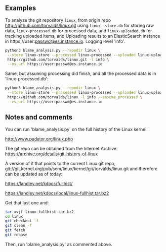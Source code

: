

## Examples

To analyze the git repository `linux`, from origin repo
http://github.com/torvalds/linux.git using `linux--store.db` for
storing raw data, `linux-processed.db` for processed data, and
`linux-uploaded.db` for tracking uploaded items, and Uploading
results to an ElasticSearch instance in
https://user:passwd@es.instance.io. Logging level 'info'.

```sh
python3 blame_analysis.py --repodir linux \
 --store linux-store --processed linux-processed --uploaded linux-uploaded \
 http://github.com/torvalds/linux.git -l info \
 --es_url https://user:passwd@es.instance.io
 ```

Same, but assuming processing did finish, and all the processed data
is in 'linux-processed.db':

```sh
python3 blame_analysis.py --repodir linux \
 --store linux-store --processed linux-processed --uploaded linux-uploaded \
 http://github.com/torvalds/linux -l info --assume_processed \
 --es_url https://user:passwd@es.instance.io
 ```

## Notes and comments

You can run 'blame_analysis.py' on the full history of the Linux kernel.

http://www.padator.org/linux.php

The git repo can be obtained from the Internet Archive: https://archive.org/details/git-history-of-linux

A version of it that points to the current Linux git repo, git://git.kernel.org/pub/scm/linux/kernel/git/torvalds/linux.git and therefore can be updated as of today:

https://landley.net/kdocs/fullhist/

https://landley.net/kdocs/local/linux-fullhist.tar.bz2

Get that last one and:

```sh
tar xvjf linux-fullhist.tar.bz2
cd linux
git checkout -f
git clean -f
git fetch
git rebase
```

Then, run 'blame_analysis.py' as commented above.
